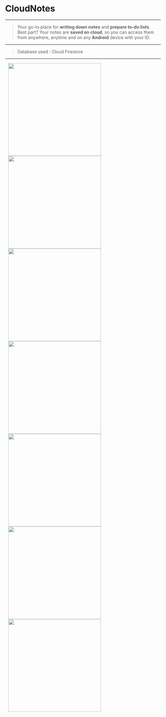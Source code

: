 # CloudNotes

___ 

> Your go-to place for **writing down notes** and **prepare to-do lists**. <br>
Best part? Your notes are **saved on cloud**, so you can access them from anywhere, anytime and on any **Android** device with your ID.
___ 

> Database used : Cloud Firestore
___

<p float="left">
  <img src="/images/screenshot1.jpg" width="300" hspace="10"/>
  <img src="/images/screenshot2.jpg" width="300" hspace="10"/>
  <img src="/images/screenshot3.jpg" width="300" hspace="10"/>
  <img src="/images/screenshot4.jpg" width="300" hspace="10"/>
  <img src="/images/screenshot5.jpg" width="300" hspace="10"/>
  <img src="/images/screenshot6.jpg" width="300" hspace="10"/>
  <img src="/images/screenshot7.jpg" width="300" hspace="10"/>
</p>
